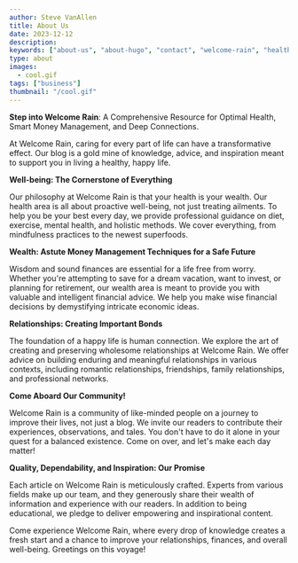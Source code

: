 ```yaml
---
author: Steve VanAllen
title: About Us
date: 2023-12-12
description:
keywords: ["about-us", "about-hugo", "contact", "welcome-rain", "health", "wealth", "relationships"]
type: about
images:
  - cool.gif
tags: ["business"]
thumbnail: "/cool.gif"
---
```


**Step into Welcome Rain**: A Comprehensive Resource for Optimal Health, Smart Money Management, and Deep Connections.

At Welcome Rain, caring for every part of life can have a transformative effect. Our blog is a gold mine of knowledge, advice, and inspiration meant to support you in living a healthy, happy life.

**Well-being: The Cornerstone of Everything**

Our philosophy at Welcome Rain is that your health is your wealth. Our health area is all about proactive well-being, not just treating ailments. To help you be your best every day, we provide professional guidance on diet, exercise, mental health, and holistic methods. We cover everything, from mindfulness practices to the newest superfoods.

**Wealth: Astute Money Management Techniques for a Safe Future**

Wisdom and sound finances are essential for a life free from worry. Whether you're attempting to save for a dream vacation, want to invest, or planning for retirement, our wealth area is meant to provide you with valuable and intelligent financial advice. We help you make wise financial decisions by demystifying intricate economic ideas.

**Relationships: Creating Important Bonds**

The foundation of a happy life is human connection. We explore the art of creating and preserving wholesome relationships at Welcome Rain. We offer advice on building enduring and meaningful relationships in various contexts, including romantic relationships, friendships, family relationships, and professional networks.

**Come Aboard Our Community!**

Welcome Rain is a community of like-minded people on a journey to improve their lives, not just a blog. We invite our readers to contribute their experiences, observations, and tales. You don't have to do it alone in your quest for a balanced existence. Come on over, and let's make each day matter!

**Quality, Dependability, and Inspiration: Our Promise**

Each article on Welcome Rain is meticulously crafted. Experts from various fields make up our team, and they generously share their wealth of information and experience with our readers. In addition to being educational, we pledge to deliver empowering and inspirational content.

Come experience Welcome Rain, where every drop of knowledge creates a fresh start and a chance to improve your relationships, finances, and overall well-being. Greetings on this voyage!